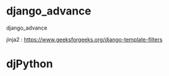 # django_advance
django_advance

jinja2 : https://www.geeksforgeeks.org/django-template-filters
# djPython
